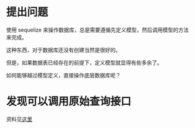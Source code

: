 # 提出问题

使用 sequelize 来操作数据库，总是需要遵循先定义模型，然后调用模型的方法来完成。

这种东西，对于数据库还没有创建当然是很好的。

但是，如果数据表已经存在的前提下，定义模型就显得有些多余了。

如何能够越过模型定义，直接操作底层数据库呢？

# 发现可以调用原始查询接口

资料见[这里](https://www.sequelize.com.cn/core-concepts/raw-queries)